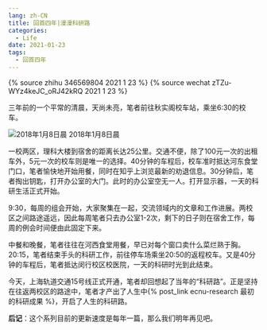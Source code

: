```yaml
---
lang: zh-CN
title: 回首四年|漫漫科研路
categories:
  - Life
date: 2021-01-23
tags:
  - 回首四年
---
```

{% source zhihu 346569804 2021 1 23 %}
{% source wechat zTZu-WYz4keJC_oRJ42kRQ 2021 1 23 %}

三年前的一个平常的清晨，天尚未亮，笔者前往秋实阁校车站，乘坐6:30的校车。

![2018年1月8日晨](https://pic.njzjz.win/1XXi-OOOcPj7VCltiuu6e14knX6B74UV8)
2018年1月8日晨

一校两区，理科大楼到宿舍的距离长达25公里。交通不便，除了100元一次的出租车外，5元一次的校车则是唯一的选择。40分钟的车程后，校车准时抵达河东食堂门口，笔者愉快地开始用餐，同时在知乎上浏览最新的劝退信息。30分钟后，笔者掏出钥匙，打开办公室的大门。此时的办公室空无一人。打开显示器，一天的科研生活正式开始。

9:30，每周的组会开始，大家聚集在一起，交流领域内的文章和工作进展。两校区之间路途遥远，因此每周笔者只去办公室1-2次，剩下的日子则在宿舍工作，每周的例会时间便由此固定下来。

中餐和晚餐，笔者往往在河西食堂用餐，早已对每个窗口卖什么菜烂熟于胸。20:15，笔者结束手头的科研工作，前往停车场乘坐20:50的返程校车。又是40分钟的车程后，笔者抵达闵行校区校医院，一天的科研时光到此结束。

今天，上海轨道交通15号线正式开通，笔者却回想起了当年的“科研路”。正是坚持在往返两校区的路途中，笔者才产出了人生中{% post_link ecnu-research 最初的科研成果 %}，开启了人生的科研路。

**后记**：这个系列目前的更新速度是每年一篇，那么我们明年再见吧。
